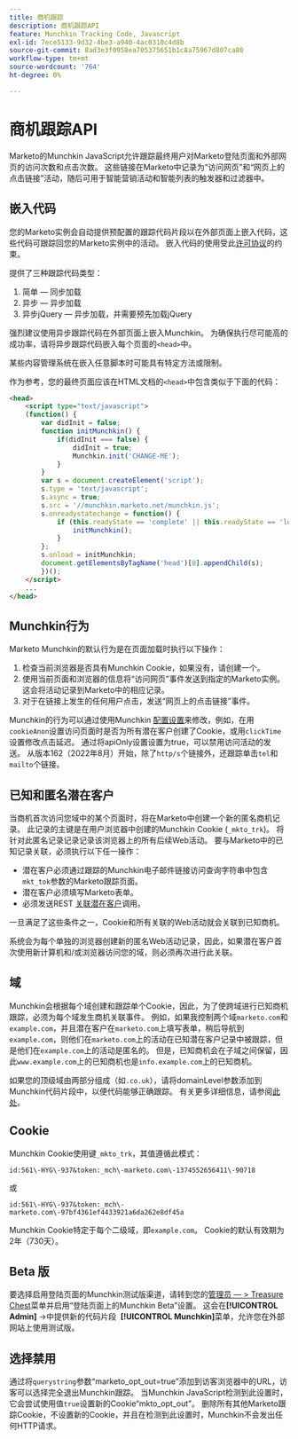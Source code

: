 ```yaml
---
title: 商机跟踪
description: 商机跟踪API
feature: Munchkin Tracking Code, Javascript
exl-id: 7ece5133-9d32-4be3-a940-4ac0310c4d8b
source-git-commit: 8ad3e3f0958ea705375651b1c8a75967d807ca80
workflow-type: tm+mt
source-wordcount: '764'
ht-degree: 0%

---
```


# 商机跟踪API

Marketo的Munchkin JavaScript允许跟踪最终用户对Marketo登陆页面和外部网页的访问次数和点击次数。 这些链接在Marketo中记录为“访问网页”和“网页上的点击链接”活动，随后可用于智能营销活动和智能列表的触发器和过滤器中。

## 嵌入代码

您的Marketo实例会自动提供预配置的跟踪代码片段以在外部页面上嵌入代码，这些代码可跟踪回您的Marketo实例中的活动。 嵌入代码的使用受此[许可协议](../munchkin-license.pdf)的约束。

提供了三种跟踪代码类型：

1. 简单 — 同步加载
1. 异步 — 异步加载
1. 异步jQuery — 异步加载，并需要预先加载jQuery

强烈建议使用异步跟踪代码在外部页面上嵌入Munchkin。 为确保执行尽可能高的成功率，请将异步跟踪代码嵌入每个页面的`<head>`中。

某些内容管理系统在嵌入任意脚本时可能具有特定方法或限制。

作为参考，您的最终页面应该在HTML文档的`<head>`中包含类似于下面的代码：

```html
<head>
    <script type="text/javascript">
    (function() {
        var didInit = false;
        function initMunchkin() {
            if(didInit === false) {
                didInit = true;
                Munchkin.init('CHANGE-ME');
            }
        }
        var s = document.createElement('script');
        s.type = 'text/javascript';
        s.async = true;
        s.src = '//munchkin.marketo.net/munchkin.js';
        s.onreadystatechange = function() {
            if (this.readyState == 'complete' || this.readyState == 'loaded') {
                initMunchkin();
            }
        };
        s.onload = initMunchkin;
        document.getElementsByTagName('head')[0].appendChild(s);
        })();
    </script>
    ...
</head>
```

## Munchkin行为

Marketo Munchkin的默认行为是在页面加载时执行以下操作：

1. 检查当前浏览器是否具有Munchkin Cookie，如果没有，请创建一个。
1. 使用当前页面和浏览器的信息将“访问网页”事件发送到指定的Marketo实例。 这会将活动记录到Marketo中的相应记录。
1. 对于在链接上发生的任何用户点击，发送“网页上的点击链接”事件。

Munchkin的行为可以通过使用Munchkin [配置设置](configuration.md)来修改，例如，在用`cookieAnon`设置访问页面时是否为所有潜在客户创建了Cookie，或用`clickTime`设置修改点击延迟。 通过将apiOnly设置设置为true，可以禁用访问活动的发送。 从版本162（2022年8月）开始，除了`http/s`个链接外，还跟踪单击`tel`和`mailto`个链接。

## 已知和匿名潜在客户

当商机首次访问您域中的某个页面时，将在Marketo中创建一个新的匿名商机记录。 此记录的主键是在用户浏览器中创建的Munchkin Cookie (`_mkto_trk`)。 将针对此匿名记录记录记录该浏览器上的所有后续Web活动。 要与Marketo中的已知记录关联，必须执行以下任一操作：

- 潜在客户必须通过跟踪的Munchkin电子邮件链接访问查询字符串中包含`mkt_tok`参数的Marketo跟踪页面。
- 潜在客户必须填写Marketo表单。
- 必须发送REST [关联潜在客户](https://developer.adobe.com/marketo-apis/api/mapi/#tag/Leads/operation/associateLeadUsingPOST)调用。

一旦满足了这些条件之一，Cookie和所有关联的Web活动就会关联到已知商机。

系统会为每个单独的浏览器创建新的匿名Web活动记录，因此，如果潜在客户首次使用新计算机和/或浏览器访问您的域，则必须再次进行此关联。

## 域

Munchkin会根据每个域创建和跟踪单个Cookie，因此，为了使跨域进行已知商机跟踪，必须为每个域发生商机关联事件。 例如，如果我控制两个域`marketo.com`和`example.com`，并且潜在客户在`marketo.com`上填写表单，稍后导航到`example.com`，则他们在`marketo.com`上的活动在已知潜在客户记录中被跟踪，但是他们在`example.com`上的活动是匿名的。 但是，已知商机会在子域之间保留，因此`www.example.com`上的已知商机也是`info.example.com`上的已知商机。

如果您的顶级域由两部分组成（如`.co.uk`），请将domainLevel参数添加到Munchkin代码片段中，以便代码能够正确跟踪。 有关更多详细信息，请参阅[此处](configuration.md#domainlevel)。

## Cookie

Munchkin Cookie使用键`_mkto_trk`，其值遵循此模式：

`id:561\-HYG\-937&token:_mch\-marketo.com\-1374552656411\-90718`

或

`id:561\-HYG\-937&token:_mch\-marketo.com\-97bf4361ef4433921a6da262e8df45a`

Munchkin Cookie特定于每个二级域，即`example.com`。 Cookie的默认有效期为2年（730天）。

## Beta 版

要选择启用登陆页面的Munchkin测试版渠道，请转到您的[管理员 — > Treasure Chest](https://experienceleague.adobe.com/zh-hans/docs/marketo/using/product-docs/administration/settings/enable-or-disable-treasure-chest-features)菜单并启用“登陆页面上的Munchkin Beta”设置。 这会在&#x200B;**[!UICONTROL Admin]** ->中提供新的代码片段  **[!UICONTROL Munchkin]**&#x200B;菜单，允许您在外部网站上使用测试版。

## 选择禁用

通过将`querystring`参数“marketo_opt_out=true”添加到访客浏览器中的URL，访客可以选择完全退出Munchkin跟踪。 当Munchkin JavaScript检测到此设置时，它会尝试使用值`true`设置新的Cookie“mkto_opt_out”。 删除所有其他Marketo跟踪Cookie，不设置新的Cookie，并且在检测到此设置时，Munchkin不会发出任何HTTP请求。
